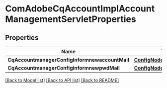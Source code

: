 # ComAdobeCqAccountImplAccountManagementServletProperties

## Properties
Name | Type | Description | Notes
------------ | ------------- | ------------- | -------------
**CqAccountmanagerConfigInformnewaccountMail** | [**ConfigNodePropertyString**](configNodePropertyString.md) |  | [optional] 
**CqAccountmanagerConfigInformnewpwdMail** | [**ConfigNodePropertyString**](configNodePropertyString.md) |  | [optional] 

[[Back to Model list]](../README.md#documentation-for-models) [[Back to API list]](../README.md#documentation-for-api-endpoints) [[Back to README]](../README.md)


